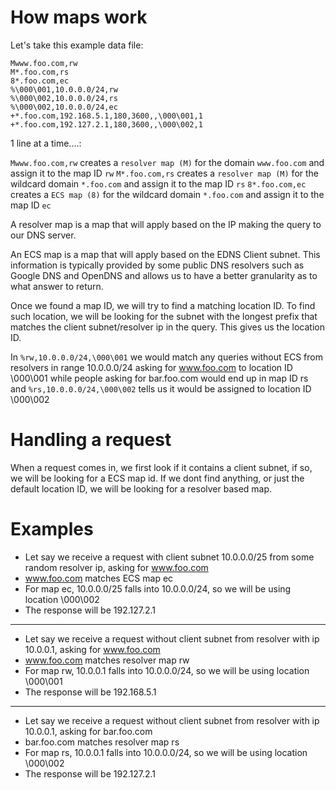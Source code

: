 # How maps work
Let's take this example data file:

```
Mwww.foo.com,rw
M*.foo.com,rs
8*.foo.com,ec
%\000\001,10.0.0.0/24,rw
%\000\002,10.0.0.0/24,rs
%\000\002,10.0.0.0/24,ec
+*.foo.com,192.168.5.1,180,3600,,\000\001,1
+*.foo.com,192.127.2.1,180,3600,,\000\002,1
```
1 line at a time....:

`Mwww.foo.com,rw` creates a `resolver map (M)` for the domain `www.foo.com` and assign it to the map ID `rw`
`M*.foo.com,rs` creates a `resolver map (M)` for the wildcard domain `*.foo.com` and assign it to the map ID `rs`
`8*.foo.com,ec` creates a `ECS map (8)` for the wildcard domain `*.foo.com` and assign it to the map ID `ec`

A resolver map is a map that will apply based on the IP making the query to our DNS server.

An ECS map is a map that will apply based on the EDNS Client subnet. This information is typically provided by some public DNS resolvers such as Google DNS and OpenDNS and allows us to have a better granularity as to what answer to return.

Once we found a map ID, we will try to find a matching location ID. To find such location, we will be looking for the subnet with the longest prefix that matches the client subnet/resolver ip in the query. This gives us the location ID.

In `%rw,10.0.0.0/24,\000\001` we would match any queries without ECS from resolvers in range 10.0.0.0/24 asking for www.foo.com to location ID \000\001 while people asking for bar.foo.com would end up in map ID rs and `%rs,10.0.0.0/24,\000\002` tells us it would be assigned to location ID \000\002

# Handling a request
When a request comes in, we first look if it contains a client subnet, if so, we will be looking for a ECS map id. If we dont find anything, or just the default location ID, we will be looking for a resolver based map.
# Examples
- Let say we receive a request with client subnet 10.0.0.0/25 from some random resolver ip, asking for www.foo.com
- www.foo.com matches ECS map ec
- For map ec, 10.0.0.0/25 falls into 10.0.0.0/24, so we will be using location \000\002
- The response will be 192.127.2.1
---
- Let say we receive a request without client subnet from resolver with ip 10.0.0.1, asking for www.foo.com
- www.foo.com matches resolver map rw
- For map rw, 10.0.0.1 falls into 10.0.0.0/24, so we will be using location \000\001
- The response will be 192.168.5.1
---
- Let say we receive a request without client subnet from resolver with ip 10.0.0.1, asking for bar.foo.com
- bar.foo.com matches resolver map rs
- For map rs, 10.0.0.1 falls into 10.0.0.0/24, so we will be using location \000\002
- The response will be 192.127.2.1